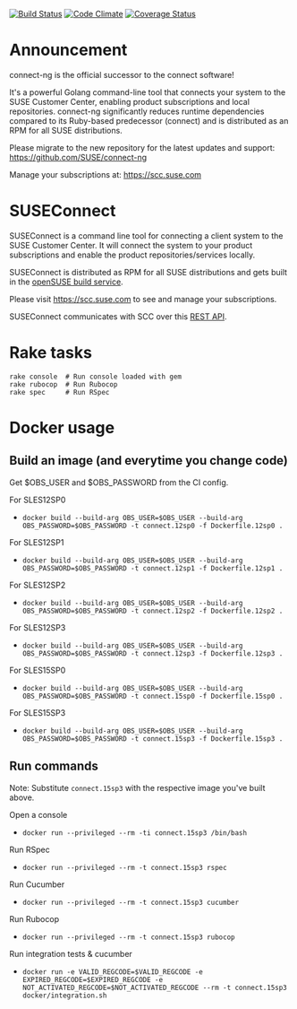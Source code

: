 [![Build Status](https://github.com/SUSE/connect/actions/workflows/ci_runner.yml/badge.svg)]()
[![Code Climate](https://codeclimate.com/github/SUSE/connect.png)](https://codeclimate.com/github/SUSE/connect)
[![Coverage Status](https://coveralls.io/repos/SUSE/connect/badge.png?branch=master)](https://coveralls.io/r/SUSE/connect)

# Announcement

connect-ng is the official successor to the connect software!

It's a powerful Golang command-line tool that connects your system to the SUSE Customer Center, enabling product subscriptions and local repositories. connect-ng significantly reduces runtime dependencies compared to its Ruby-based predecessor (connect) and is distributed as an RPM for all SUSE distributions.

Please migrate to the new repository for the latest updates and support: https://github.com/SUSE/connect-ng

Manage your subscriptions at: https://scc.suse.com

# SUSEConnect

SUSEConnect is a command line tool for connecting a client system to the SUSE Customer Center.
It will connect the system to your product subscriptions and enable the product repositories/services locally.

SUSEConnect is distributed as RPM for all SUSE distributions and gets built in
the [openSUSE build service](https://build.opensuse.org/package/show/systemsmanagement:SCC/SUSEConnect).

Please visit https://scc.suse.com to see and manage your subscriptions.

SUSEConnect communicates with SCC over this [REST API](https://github.com/SUSE/connect/blob/master/doc/SCC-API-%28Implemented%29.md).

# Rake tasks

```
rake console  # Run console loaded with gem
rake rubocop  # Run Rubocop
rake spec     # Run RSpec
```

# Docker usage

## Build an image (and everytime you change code)

Get $OBS_USER and $OBS_PASSWORD from the CI config.


For SLES12SP0

* `docker build --build-arg OBS_USER=$OBS_USER --build-arg OBS_PASSWORD=$OBS_PASSWORD -t connect.12sp0 -f Dockerfile.12sp0 .`

For SLES12SP1

* `docker build --build-arg OBS_USER=$OBS_USER --build-arg OBS_PASSWORD=$OBS_PASSWORD -t connect.12sp1 -f Dockerfile.12sp1 .`

For SLES12SP2

* `docker build --build-arg OBS_USER=$OBS_USER --build-arg OBS_PASSWORD=$OBS_PASSWORD -t connect.12sp2 -f Dockerfile.12sp2 .`

For SLES12SP3

* `docker build --build-arg OBS_USER=$OBS_USER --build-arg OBS_PASSWORD=$OBS_PASSWORD -t connect.12sp3 -f Dockerfile.12sp3 .`

For SLES15SP0

* `docker build --build-arg OBS_USER=$OBS_USER --build-arg OBS_PASSWORD=$OBS_PASSWORD -t connect.15sp0 -f Dockerfile.15sp0 .`

For SLES15SP3

* `docker build --build-arg OBS_USER=$OBS_USER --build-arg OBS_PASSWORD=$OBS_PASSWORD -t connect.15sp3 -f Dockerfile.15sp3 .`

## Run commands

Note: Substitute `connect.15sp3` with the respective image you've built above.

Open a console

* `docker run --privileged --rm -ti connect.15sp3 /bin/bash`

Run RSpec

* `docker run --privileged --rm -t connect.15sp3 rspec`

Run Cucumber

* `docker run --privileged --rm -t connect.15sp3 cucumber`

Run Rubocop

* `docker run --privileged --rm -t connect.15sp3 rubocop`

Run integration tests & cucumber

* `docker run -e VALID_REGCODE=$VALID_REGCODE -e EXPIRED_REGCODE=$EXPIRED_REGCODE -e NOT_ACTIVATED_REGCODE=$NOT_ACTIVATED_REGCODE --rm -t connect.15sp3 docker/integration.sh`


